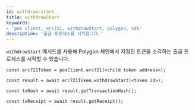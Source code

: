 ```yaml
---
id: withdraw-start
title: withdrawStart
keywords:
- 'pos client, erc721, withdrawStart, polygon, sdk'
description: '출금 프로세스를 시작합니다.'
---
```


`withdrawStart` 메서드를 사용해 Polygon 체인에서 지정된 토큰을 소각하는 출금 프로세스를 시작할 수 있습니다.

```
const erc721Token = posClient.erc721(<child token address>);

const result = await erc721Token.withdrawStart(<token id>);

const txHash = await result.getTransactionHash();

const txReceipt = await result.getReceipt();

```
